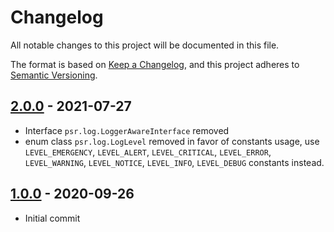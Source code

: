 # Changelog

All notable changes to this project will be documented in this file.

The format is based on [Keep a Changelog](https://keepachangelog.com/en/1.0.0/),
and this project adheres to [Semantic Versioning](https://semver.org/spec/v2.0.0.html).

## [2.0.0] - 2021-07-27

- Interface `psr.log.LoggerAwareInterface` removed
- enum class `psr.log.LogLevel` removed in favor of constants usage,
  use `LEVEL_EMERGENCY`, `LEVEL_ALERT`, `LEVEL_CRITICAL`, `LEVEL_ERROR`,
  `LEVEL_WARNING`, `LEVEL_NOTICE`, `LEVEL_INFO`, `LEVEL_DEBUG` 
  constants instead.

## [1.0.0] - 2020-09-26

- Initial commit

[2.0.0]: https://github.com/md-py/psr.log/releases/tag/2.0.0
[1.0.0]: https://github.com/md-py/psr.log/releases/tag/1.0.0

